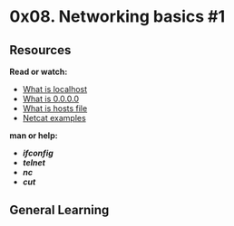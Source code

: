 # 0x08. Networking basics #1

## Resources

**Read or watch:**

* [What is localhost](https://www.en.wikipedia.org/wiki/Localhost)
* [What is 0.0.0.0](https://www.en.wikipedia.org/wiki/0.0.0.0)
* [What is hosts file](https://www.makeuseof.com/tag/modify-manage-hosts-file-linux/)
* [Netcat examples](https://www.thegeekstuff.com/2012/04/nc-command-examples/)

**man or help:**

* **_ifconfig_**
* **_telnet_**
* **_nc_**
* **_cut_**

## General Learning
